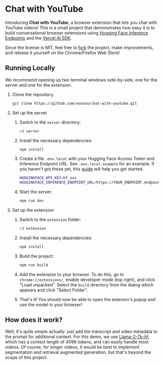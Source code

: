 # Chat with YouTube

Introducing **Chat with YouTube**, a browser extension that lets you chat with YouTube videos! This is a small project that demonstrates how easy it is to build conversational browser extensions using [Hugging Face Inference Endpoints](https://huggingface.co/inference-endpoints) and the [Vercel AI SDK](https://sdk.vercel.ai/docs/guides/providers/hugging-face).


Since the license is MIT, feel free to [fork](https://github.com/xenova/chat-with-youtube/fork) the project, make improvements, and release it yourself on the Chrome/Firefox Web Store!


## Running Locally

We recommend opening up two terminal windows side-by-side, one for the server and one for the extension.

1. Clone the repository
    ```bash
    git clone https://github.com/xenova/chat-with-youtube.git
    ```

1. Set up the server
    
    1. Switch to the `server` directory:

        ```bash
        cd server
        ```

    1. Install the necessary dependencies:

        ```bash
        npm install
        ```

    1. Create a file `.env.local` with your Hugging Face Access Token and Inference Endpoint URL. See `.env.local.example` for an example. If you haven't got these yet, this [guide](https://huggingface.co/inference-endpoints) will help you get started.

        ```bash
        HUGGINGFACE_API_KEY=hf_xxx
        HUGGINGFACE_INFERENCE_ENDPOINT_URL=https://YOUR_ENDPOINT.endpoints.huggingface.cloud
        ```

    1. Start the server:

        ```bash
        npm run dev
        ```


1. Set up the extension
    1. Switch to the `extension` folder:
        ```bash
        cd extension
        ```

    1. Install the necessary dependencies:
        ```bash
        npm install 
        ```

    1. Build the project:
        ```bash
        npm run build 
        ```

    1. Add the extension to your browser. To do this, go to `chrome://extensions/`, enable developer mode (top right), and click "Load unpacked". Select the `build` directory from the dialog which appears and click "Select Folder".

    1. That's it! You should now be able to open the extenion's popup and use the model in your browser!

## How does it work?

Well, it's quite simple actually: just add the transcript and video metadata to the prompt for additional context. For this demo, we use [Llama-2-7b-hf](meta-llama/Llama-2-7b-hf), which has a context length of 4096 tokens, and can easily handle most videos. Of course, for longer videos, it would be best to implement segmentation and retrieval augmented generation, but that's beyond the scope of this project.
